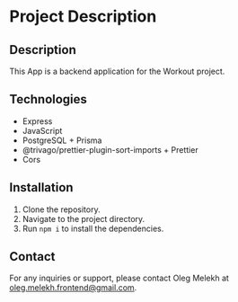 # Project Description

## Description

This App is a backend application for the Workout project.

## Technologies

- Express
- JavaScript
- PostgreSQL + Prisma
- @trivago/prettier-plugin-sort-imports + Prettier
- Cors

## Installation

1. Clone the repository.
2. Navigate to the project directory.
3. Run `npm i` to install the dependencies.

## Contact

For any inquiries or support, please contact Oleg Melekh at oleg.melekh.frontend@gmail.com.
